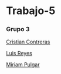 # Trabajo-5

### Grupo 3

[Cristian Contreras](https://github.com/Hades-black/Trabajo-5.git)

[Luis Reyes](https://github.com/GROblivium/GrupalJS5.git)

[Miriam Pulgar](https://github.com/Mirimin90/Trabajo-5)
